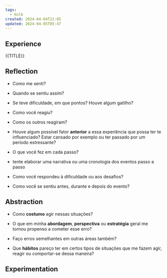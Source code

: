 ```yaml
---
tags:
  - kolb
created: 2024-04-04T21:05
updated: 2024-04-05T05:47
---
```

## Experience
{{TITLE}}
## Reflection
- Como me senti?

- Quando se sentiu assim?

- Se teve dificuldade, em que pontos? Houve algum gatilho?

- Como você reagiu?

- Como os outros reagiram?

- Houve algum possível fator **anterior** a essa experiência que possa ter te influenciado? Estar cansado por exemplo ou ter passado por um período estressante?

- O que você fez em cada passo? 

- tente elaborar uma narrativa ou uma cronologia dos eventos passo a passo

- Como você respondeu à dificuldade ou aos desafios?

- Como você se sentiu antes, durante e depois do evento?

## Abstraction
- Como **costumo** agir nessas situações?

- O que em minha **abordagem**, **perspectiva** ou **estratégia** geral me tornou propenso a cometer esse erro?

- Faço erros semelhantes em outras áreas também?

- Que **hábitos** pareço ter em certos tipos de situações que me fazem agir, reagir ou comportar-se dessa maneira?

## Experimentation